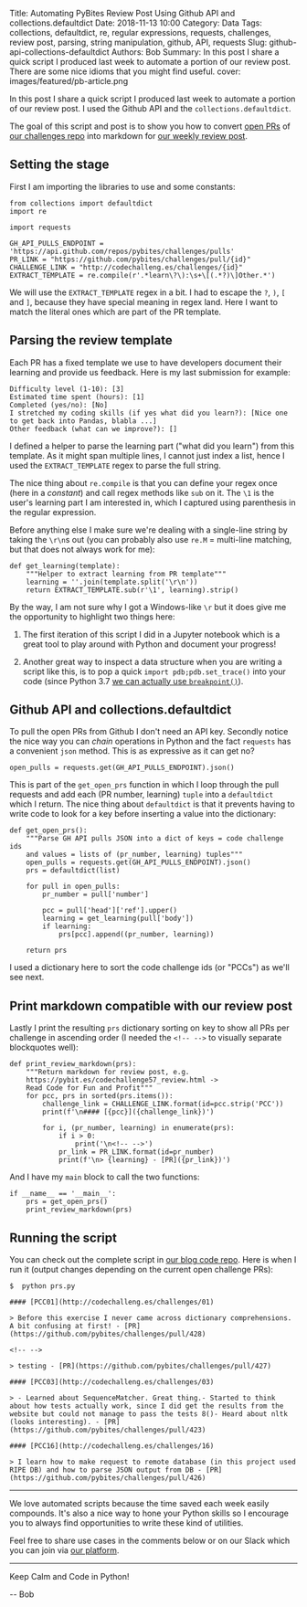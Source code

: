 Title: Automating PyBites Review Post Using Github API and collections.defaultdict
Date: 2018-11-13 10:00
Category: Data
Tags: collections, defaultdict, re, regular expressions, requests, challenges, review post, parsing, string manipulation, github, API, requests
Slug: github-api-collections-defaultdict
Authors: Bob
Summary: In this post I share a quick script I produced last week to automate a portion of our review post. There are some nice idioms that you might find useful.
cover: images/featured/pb-article.png

In this post I share a quick script I produced last week to automate a portion of our review post. I used the Github API and the `collections.defaultdict`.

The goal of this script and post is to show you how to convert [open PRs](https://github.com/pybites/challenges/pulls) of [our challenges repo](https://github.com/pybites/challenges) into markdown for [our weekly review post](https://pybit.es/pages/challenges.html).

## Setting the stage

First I am importing the libraries to use and some constants:

	from collections import defaultdict
	import re

	import requests

	GH_API_PULLS_ENDPOINT = 'https://api.github.com/repos/pybites/challenges/pulls'
	PR_LINK = "https://github.com/pybites/challenges/pull/{id}"
	CHALLENGE_LINK = "http://codechalleng.es/challenges/{id}"
	EXTRACT_TEMPLATE = re.compile(r'.*learn\?\):\s+\[(.*?)\]Other.*')

We will use the `EXTRACT_TEMPLATE` regex in a bit. I had to escape the `?`, `)`, `[` and `]`, because they have special meaning in regex land. Here I want to match the literal ones which are part of the PR template.

## Parsing the review template

Each PR has a fixed template we use to have developers document their learning and provide us feedback. Here is my last submission for example:

	Difficulty level (1-10): [3]
	Estimated time spent (hours): [1]
	Completed (yes/no): [No]
	I stretched my coding skills (if yes what did you learn?): [Nice one to get back into Pandas, blabla ...]
	Other feedback (what can we improve?): []

I defined a helper to parse the learning part ("what did you  learn") from this template. As it might span multiple lines, I cannot just index a list, hence I used the `EXTRACT_TEMPLATE` regex to parse the full string.

The nice thing about `re.compile` is that you can define your regex once (here in a _constant_) and call regex methods like `sub` on it. The `\1` is the user's learning part I am interested in, which I captured using parenthesis in the regular expression.

Before anything else I make sure we're dealing with a single-line string by taking the `\r\n`s out (you can probably also use `re.M` = multi-line matching, but that does not always work for me):

	def get_learning(template):
		"""Helper to extract learning from PR template"""
		learning = ''.join(template.split('\r\n'))
		return EXTRACT_TEMPLATE.sub(r'\1', learning).strip()

By the way, I am not sure why I got a Windows-like `\r` but it does give me the opportunity to highlight two things here:

1. The first iteration of this script I did in a Jupyter notebook which is a great tool to play around with Python and document your progress!

2. Another great way to inspect a data structure when you are writing a script like this, is to pop a quick `import pdb;pdb.set_trace()` into your code (since Python 3.7 [we can actually use `breakpoint()`](https://hackernoon.com/python-3-7s-new-builtin-breakpoint-a-quick-tour-4f1aebc444c)).

## Github API and collections.defaultdict

To pull the open PRs from Github I don't need an API key. Secondly notice the nice way you can _chain_ operations in Python and the fact `requests` has a convenient `json` method. This is as expressive as it can get no?

	open_pulls = requests.get(GH_API_PULLS_ENDPOINT).json()

This is part of the `get_open_prs` function in which I loop through the pull requests and add each (PR number, learning) `tuple` into a `defaultdict` which I return. The nice thing about `defaultdict` is that it prevents having to write code to look for a key before inserting a value into the dictionary:

	def get_open_prs():
		"""Parse GH API pulls JSON into a dict of keys = code challenge ids
		and values = lists of (pr_number, learning) tuples"""
		open_pulls = requests.get(GH_API_PULLS_ENDPOINT).json()
		prs = defaultdict(list)

		for pull in open_pulls:
			pr_number = pull['number']

			pcc = pull['head']['ref'].upper()
			learning = get_learning(pull['body'])
			if learning:
				prs[pcc].append((pr_number, learning))

		return prs

I used a dictionary here to sort the code challenge ids (or "PCCs") as we'll see next.

## Print markdown compatible with our review post

Lastly I print the resulting `prs` dictionary sorting on key to show all PRs per challenge in ascending order (I needed the `<!-- -->` to visually separate blockquotes well):

	def print_review_markdown(prs):
		"""Return markdown for review post, e.g.
		https://pybit.es/codechallenge57_review.html ->
		Read Code for Fun and Profit"""
		for pcc, prs in sorted(prs.items()):
			challenge_link = CHALLENGE_LINK.format(id=pcc.strip('PCC'))
			print(f'\n#### [{pcc}]({challenge_link})')

			for i, (pr_number, learning) in enumerate(prs):
				if i > 0:
					print('\n<!-- -->')
				pr_link = PR_LINK.format(id=pr_number)
				print(f'\n> {learning} - [PR]({pr_link})')


And I have my `main` block to call the two functions:

	if __name__ == '__main__':
		prs = get_open_prs()
		print_review_markdown(prs)


## Running the script

You can check out the complete script in [our blog code repo](https://github.com/pybites/blog_code/blob/master/pybites_review/prs.py). Here is when I run it (output changes depending on the current open challenge PRs):

	$  python prs.py

	#### [PCC01](http://codechalleng.es/challenges/01)

	> Before this exercise I never came across dictionary comprehensions. A bit confusing at first! - [PR](https://github.com/pybites/challenges/pull/428)

	<!-- -->

	> testing - [PR](https://github.com/pybites/challenges/pull/427)

	#### [PCC03](http://codechalleng.es/challenges/03)

	> - Learned about SequenceMatcher. Great thing.- Started to think about how tests actually work, since I did get the results from the website but could not manage to pass the tests 8()- Heard about nltk (looks interesting). - [PR](https://github.com/pybites/challenges/pull/423)

	#### [PCC16](http://codechalleng.es/challenges/16)

	> I learn how to make request to remote database (in this project used RIPE DB) and how to parse JSON output from DB - [PR](https://github.com/pybites/challenges/pull/426)

---

We love automated scripts because the time saved each week easily compounds. It's also a nice way to hone your Python skills so I encourage you to always find opportunities to write these kind of utilities.

Feel free to share use cases in the comments below or on our Slack which you can join via [our platform](https://codechalleng.es).

---

Keep Calm and Code in Python!

-- Bob
